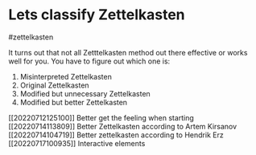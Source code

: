 # Lets classify Zettelkasten

#zettelkasten

It turns out that not all Zetttelkasten method out there effective or works well for you. You have to figure out which one is:
1. Misinterpreted Zettelkasten
2. Original Zettelkasten
3. Modified but unnecessary Zettelkasten
4. Modified but better Zettelkasten

[[20220712125100]] Better get the feeling when starting
[[20220714113809]] Better Zettelkasten according to Artem Kirsanov
[[20220714104719]] Better zettelkasten according to Hendrik Erz
[[20220717100935]] Interactive elements